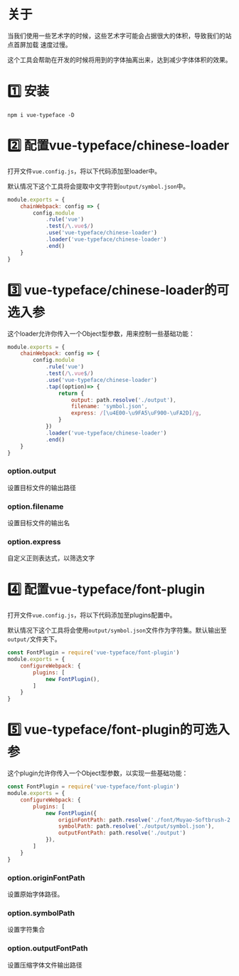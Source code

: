 # 关于

当我们使用一些艺术字的时候，这些艺术字可能会占据很大的体积，导致我们的站点首屏加载
速度过慢。

这个工具会帮助在开发的时候将用到的字体抽离出来，达到减少字体体积的效果。

# 1️⃣ 安装

```shell
npm i vue-typeface -D
```

# 2️⃣ 配置vue-typeface/chinese-loader

打开文件```vue.config.js```，将以下代码添加至loader中。

默认情况下这个工具将会提取中文字符到```output/symbol.json```中。

```js
module.exports = {
    chainWebpack: config => {
        config.module
            .rule('vue')
            .test(/\.vue$/)
            .use('vue-typeface/chinese-loader')
            .loader('vue-typeface/chinese-loader')
            .end()
    }
}
```

# 3️⃣ vue-typeface/chinese-loader的可选入参

这个loader允许你传入一个Object型参数，用来控制一些基础功能：

```javascript
module.exports = {
    chainWebpack: config => {
        config.module
            .rule('vue')
            .test(/\.vue$/)
            .use('vue-typeface/chinese-loader')
            .tap((option)=> {
                return {
                    output: path.resolve('./output'),
                    filename: 'symbol.json',
                    express: /[\u4E00-\u9FA5\uF900-\uFA2D]/g,
                }
            })
            .loader('vue-typeface/chinese-loader')
            .end()
    }
}
```

### option.output

设置目标文件的输出路径

### option.filename

设置目标文件的输出名

### option.express

自定义正则表达式，以筛选文字

# 4️⃣ 配置vue-typeface/font-plugin

打开文件```vue.config.js```，将以下代码添加至plugins配置中。

默认情况下这个工具将会使用```output/symbol.json```文件作为字符集。默认输出至
```output/```文件夹下。

```javascript
const FontPlugin = require('vue-typeface/font-plugin')
module.exports = {
    configureWebpack: {
        plugins: [
            new FontPlugin(),
        ]
    }
}
```

# 5️⃣ vue-typeface/font-plugin的可选入参

这个plugin允许你传入一个Object型参数，以实现一些基础功能：

```javascript
const FontPlugin = require('vue-typeface/font-plugin')
module.exports = {
    configureWebpack: {
        plugins: [
            new FontPlugin({
                originFontPath: path.resolve('./font/Muyao-Softbrush-2.ttf'),
                symbolPath: path.resolve('./output/symbol.json'),
                outputFontPath: path.resolve('./output')
            }),
        ]
    }
}
```

### option.originFontPath

设置原始字体路径。

### option.symbolPath

设置字符集合

### option.outputFontPath

设置压缩字体文件输出路径
